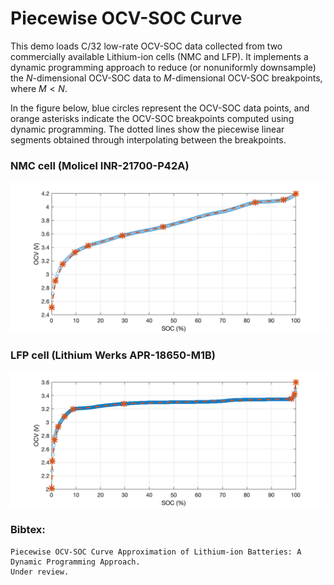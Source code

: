 # Piecewise OCV-SOC Curve
This demo loads C/32 low-rate OCV-SOC data collected from two commercially available Lithium-ion cells (NMC and LFP). It implements a dynamic programming approach 
to reduce (or nonuniformly downsample) the $N$-dimensional OCV-SOC data to $M$-dimensional OCV-SOC breakpoints, where $M < N$. 

In the figure below, blue circles represent the OCV-SOC data points, and orange asterisks indicate the OCV-SOC breakpoints computed using dynamic programming. The dotted lines show the piecewise linear segments obtained through interpolating between the breakpoints.

### NMC cell (Molicel INR-21700-P42A)
![NMC](NMC.png)
### LFP cell  (Lithium Werks APR-18650-M1B)
![LFP](LFP.png)

### Bibtex:
```
Piecewise OCV-SOC Curve Approximation of Lithium-ion Batteries: A Dynamic Programming Approach.
Under review. 
